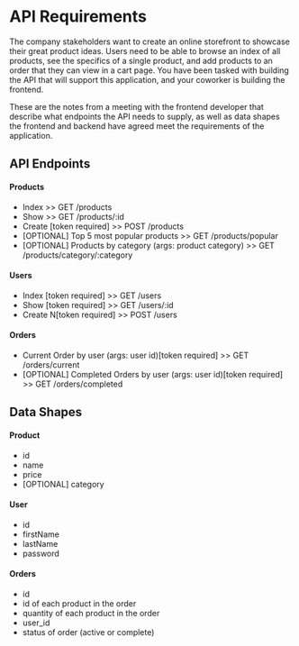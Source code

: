 # API Requirements
The company stakeholders want to create an online storefront to showcase their great product ideas. Users need to be able to browse an index of all products, see the specifics of a single product, and add products to an order that they can view in a cart page. You have been tasked with building the API that will support this application, and your coworker is building the frontend.

These are the notes from a meeting with the frontend developer that describe what endpoints the API needs to supply, as well as data shapes the frontend and backend have agreed meet the requirements of the application. 

## API Endpoints
#### Products
- Index >> GET /products
- Show >> GET /products/:id
- Create [token required] >> POST /products
- [OPTIONAL] Top 5 most popular products >> GET /products/popular
- [OPTIONAL] Products by category (args: product category) >> GET /products/category/:category

#### Users
- Index [token required] >> GET /users
- Show [token required] >> GET /users/:id
- Create N[token required]  >> POST /users

#### Orders
- Current Order by user (args: user id)[token required] >> GET /orders/current
- [OPTIONAL] Completed Orders by user (args: user id)[token required] >> GET /orders/completed

## Data Shapes
#### Product
-  id
- name
- price
- [OPTIONAL] category

#### User
- id
- firstName
- lastName
- password

#### Orders
- id
- id of each product in the order
- quantity of each product in the order
- user_id
- status of order (active or complete)

